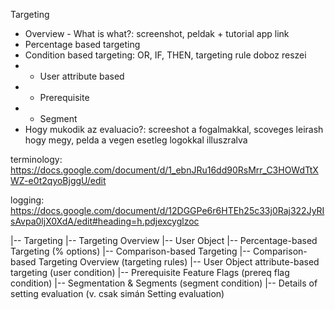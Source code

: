 Targeting
- Overview - What is what?: screenshot, peldak + tutorial app link
- Percentage based targeting
- Condition based targeting: OR, IF, THEN, targeting rule doboz reszei
- - User attribute based
- - Prerequisite
- - Segment
- Hogy mukodik az evaluacio?: screeshot a fogalmakkal, scoveges leirash hogy megy, pelda a vegen esetleg logokkal illuszralva

terminology: https://docs.google.com/document/d/1_ebnJRu16dd90RsMrr_C3HOWdTtXWZ-e0t2qyoBjggU/edit

logging: https://docs.google.com/document/d/12DGGPe6r6HTEh25c33j0Raj322JyRIsAvpa0ljX0XdA/edit#heading=h.pdjexcyglzoc



|-- Targeting
    |-- Targeting Overview
    |-- User Object
    |-- Percentage-based Targeting (% options)
    |-- Comparison-based Targeting 
        |-- Comparison-based Targeting Overview (targeting rules)
        |-- User Object attribute-based targeting (user condition)
        |-- Prerequisite Feature Flags (prereq flag condition)
        |-- Segmentation & Segments (segment condition)
|-- Details of setting evaluation (v. csak simán Setting evaluation)